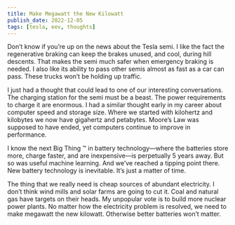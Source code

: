```yaml
---
title: Make Megawatt the New Kilowatt
publish_date: 2022-12-05
tags: [tesla, eev, thoughts]
---
```


Don’t know if you’re up on the news about the Tesla semi. I like the fact the regenerative braking can keep the brakes unused, and cool, during hill descents. That makes the semi much safer when emergency braking is needed. I also like its ability to pass other semis almost as fast as a car can pass. These trucks won’t be holding up traffic.

I just had a thought that could lead to one of our interesting conversations. The charging station for the semi must be a beast. The power requirements to charge it are enormous. I had a similar thought early in my career about computer speed and storage size. Where we started with kilohertz and kilobytes we now have gigahertz and petabytes. Moore’s Law was supposed to have ended, yet computers continue to improve in performance.

I know the next Big Thing ™ in battery technology—where the batteries store more, charge faster, and are inexpensive—is perpetually 5 years away. But so was useful machine learning. And we’ve reached a tipping point there. New battery technology is inevitable. It’s just a matter of time.

The thing that we really need is cheap sources of abundant electricity. I don’t think wind mills and solar farms are going to cut it. Coal and natural gas have targets on their heads. My unpopular vote is to build more nuclear power plants. No matter how the electricity problem is resolved, we need to make megawatt the new kilowatt. Otherwise better batteries won’t matter.